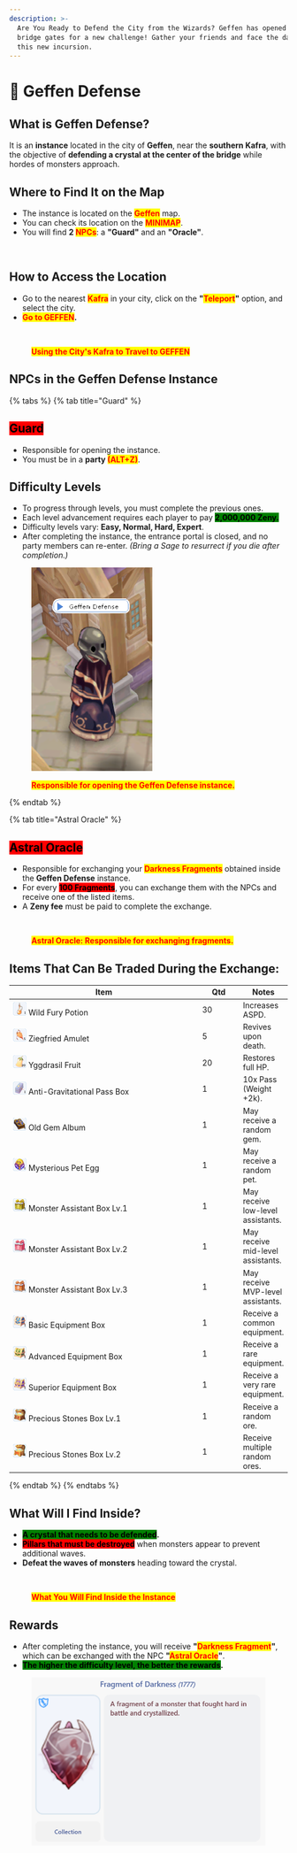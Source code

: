 ```yaml
---
description: >-
  Are You Ready to Defend the City from the Wizards? Geffen has opened its
  bridge gates for a new challenge! Gather your friends and face the dangers of
  this new incursion.
---
```


# 🏹 Geffen Defense

## **What is Geffen Defense?**

It is an **instance** located in the city of **Geffen**, near the **southern Kafra**, with the objective of **defending a crystal at the center of the bridge** while hordes of monsters approach.

## Where to Find It on the Map

* The instance is located on the <mark style="color:red;">**Geffen**</mark> map.
* You can check its location on the <mark style="color:red;">**MINIMAP**</mark>.
* You will find **2&#x20;**<mark style="color:red;">**NPCs**</mark>: a **"Guard"** and an **"Oracle"**.

<figure><img src="../.gitbook/assets/gffe.png" alt=""><figcaption></figcaption></figure>

## **How to Access the Location**

* Go to the nearest <mark style="color:red;">**Kafra**</mark> in your city, click on the **"**<mark style="color:red;">**Teleport**</mark>**"** option, and select the city.
* <mark style="color:red;">**Go to GEFFEN**</mark>**.**

<figure><img src="../.gitbook/assets/weqr.gif" alt=""><figcaption><p><mark style="color:red;"><strong>Using the City's Kafra to Travel to GEFFEN</strong></mark></p></figcaption></figure>

## NPCs in the Geffen Defense Instance

{% tabs %}
{% tab title="Guard" %}
## <mark style="background-color:red;">Guard</mark>

* Responsible for opening the instance.
* You must be in a **party&#x20;**<mark style="color:red;">**(ALT+Z)**</mark>.

## **Difficulty Levels**

* To progress through levels, you must complete the previous ones.
* Each level advancement requires each player to pay <mark style="background-color:green;">**2,000,000 Zeny.**</mark>
* Difficulty levels vary: **Easy, Normal, Hard, Expert**.
* After completing the instance, the entrance portal is closed, and no party members can re-enter. _(Bring a Sage to resurrect if you die after completion.)_

<figure><img src="../.gitbook/assets/image (68).png" alt=""><figcaption><p><mark style="color:red;"><strong>Responsible for opening the Geffen Defense instance.</strong></mark></p></figcaption></figure>
{% endtab %}

{% tab title="Astral Oracle" %}
## <mark style="background-color:red;">**Astral Oracle**</mark>

* Responsible for exchanging your <mark style="color:red;">**Darkness Fragments**</mark> obtained inside the **Geffen Defense** instance.
* For every <mark style="background-color:red;">**100 Fragments**</mark>, you can exchange them with the NPCs and receive one of the listed items.
* A **Zeny fee** must be paid to complete the exchange.

<figure><img src="../.gitbook/assets/gffe232.png" alt=""><figcaption><p><mark style="color:red;"><strong>Astral Oracle: Responsible for exchanging fragments.</strong></mark></p></figcaption></figure>

## **Items That Can Be Traded During the Exchange:**

<table><thead><tr><th width="344">Item</th><th width="62">Qtd</th><th>Notes</th></tr></thead><tbody><tr><td><img src="../.gitbook/assets/image (69).png" alt="" data-size="original"> Wild Fury Potion</td><td>30</td><td>Increases ASPD.</td></tr><tr><td><img src="../.gitbook/assets/image (71).png" alt="" data-size="original"> Ziegfried Amulet</td><td>5</td><td>Revives upon death.</td></tr><tr><td><img src="../.gitbook/assets/image (72).png" alt="" data-size="original"> Yggdrasil Fruit</td><td>20</td><td>Restores full HP.</td></tr><tr><td><img src="../.gitbook/assets/image (81).png" alt="" data-size="original"> Anti-Gravitational Pass Box</td><td>1</td><td>10x Pass (Weight +2k).</td></tr><tr><td><img src="../.gitbook/assets/image (79).png" alt="" data-size="original"> Old Gem Album</td><td>1</td><td>May receive a random gem.</td></tr><tr><td><img src="../.gitbook/assets/image (78).png" alt="" data-size="original"> Mysterious Pet Egg</td><td>1</td><td>May receive a random pet.</td></tr><tr><td><img src="../.gitbook/assets/image (73).png" alt="" data-size="original"> Monster Assistant Box Lv.1</td><td>1</td><td>May receive low-level assistants.</td></tr><tr><td><img src="../.gitbook/assets/image (70).png" alt="" data-size="original"> Monster Assistant Box Lv.2</td><td>1</td><td>May receive mid-level assistants.</td></tr><tr><td><img src="../.gitbook/assets/image (74).png" alt="" data-size="original"> Monster Assistant Box Lv.3</td><td>1</td><td>May receive MVP-level assistants.</td></tr><tr><td><img src="../.gitbook/assets/image (77).png" alt="" data-size="original"> Basic Equipment Box</td><td>1</td><td>Receive a common equipment.</td></tr><tr><td><img src="../.gitbook/assets/image (80).png" alt="" data-size="original"> Advanced Equipment Box</td><td>1</td><td>Receive a rare equipment.</td></tr><tr><td><img src="../.gitbook/assets/image (76).png" alt="" data-size="original"> Superior Equipment Box</td><td>1</td><td>Receive a very rare equipment.</td></tr><tr><td><img src="../.gitbook/assets/image (82).png" alt="" data-size="original"> Precious Stones Box Lv.1</td><td>1</td><td>Receive a random ore.</td></tr><tr><td><img src="../.gitbook/assets/image (75).png" alt="" data-size="original"> Precious Stones Box Lv.2</td><td>1</td><td>Receive multiple random ores.</td></tr></tbody></table>
{% endtab %}
{% endtabs %}

## **What Will I Find Inside?**

* <mark style="background-color:green;">**A crystal that needs to be defended**</mark>**.**
* <mark style="background-color:red;">**Pillars that must be destroyed**</mark> when monsters appear to prevent additional waves.
* **Defeat the waves of monsters** heading toward the crystal.

<figure><img src="../.gitbook/assets/v144.png" alt=""><figcaption><p><mark style="color:red;"><strong>What You Will Find Inside the Instance</strong></mark></p></figcaption></figure>

## Rewards

* After completing the instance, you will receive **"**<mark style="color:red;">**Darkness Fragment**</mark>**"**, which can be exchanged with the NPC **"**<mark style="color:red;">**Astral Oracle**</mark>**"**.
* <mark style="background-color:green;">**The higher the difficulty level, the better the rewards**</mark>**.**

<figure><img src="../.gitbook/assets/image (83).png" alt=""><figcaption></figcaption></figure>
